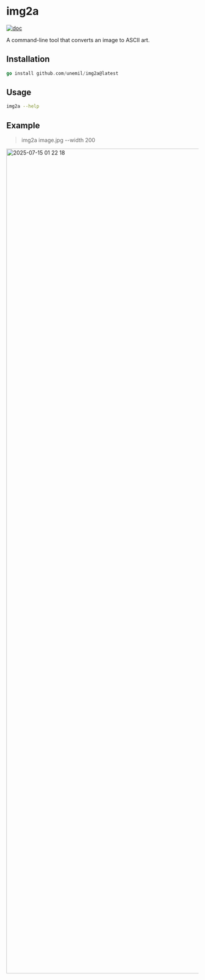 # img2a

[![doc](https://pkg.go.dev/badge/github.com/unemil/img2a)](https://pkg.go.dev/github.com/unemil/img2a)

A command-line tool that converts an image to ASCII art.

## Installation

```go
go install github.com/unemil/img2a@latest
```

## Usage

```sh
img2a --help
```

## Example

> img2a image.jpg --width 200

<img width="3456" height="2160" alt="2025-07-15 01 22 18" src="https://github.com/user-attachments/assets/875cb713-f16a-4cb9-b784-0cdb9f2064f9" />
